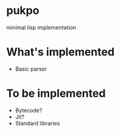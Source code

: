 # pukpo
minimal lisp implementation

# What's implemented
- Basic parser

# To be implemented
- Bytecode?
- Jit?
- Standard libraries
